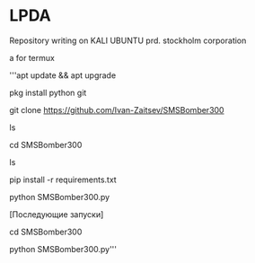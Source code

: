 # LPDA
Repository writing on KALI UBUNTU prd. stockholm corporation


a for termux 

'''apt update && apt upgrade

pkg install python git

git clone https://github.com/Ivan-Zaitsev/SMSBomber300


ls

cd SMSBomber300

ls

pip install -r requirements.txt

python SMSBomber300.py

[Последующие запуски]

cd SMSBomber300

python SMSBomber300.py'''
